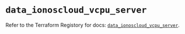 # `data_ionoscloud_vcpu_server`

Refer to the Terraform Registory for docs: [`data_ionoscloud_vcpu_server`](https://registry.terraform.io/providers/ionos-cloud/ionoscloud/6.4.12/docs/data-sources/vcpu_server).
